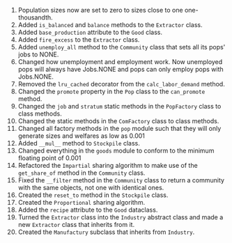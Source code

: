 1. Population sizes now are set to zero to sizes close to one one-thousandth.
2. Added `is_balanced` and `balance` methods to the `Extractor` class.
3. Added `base_production` attribute to the `Good` class.
4. Added `fire_excess` to the `Extractor` class.
5. Added `unemploy_all` method to the `Community` class that sets all its pops' jobs to NONE.
6. Changed how unemployment and employment work. Now unemployed pops will always have Jobs.NONE and pops can only employ pops with Jobs.NONE.
7. Removed the `lru_cached` decorator from the `calc_labor_demand` method.
8. Changed the `promote` property in the `Pop` class to the `can_promote` method.
9. Changed the `job` and `stratum` static methods in the `PopFactory` class to class methods.
10. Changed the static methods in the `ComFactory` class to class methods.
11. Changed all factory methods in the `pop` module such that they will only generate sizes and welfares as low as 0.001
12. Added `__mul__` method to `Stockpile` class.
13. Changed everything in the `goods` module to conform to the minimum floating point of 0.001
14. Refactored the `Impartial` sharing algorithm to make use of the `get_share_of` method in the `Community` class.
15. Fixed the `__filter` method in the `Community` class to return a community with the same objects, not one with identical ones.
16. Created the `reset_to` method in the `Stockpile` class.
17. Created the `Proportional` sharing algorithm.
18. Added the `recipe` attribute to the `Good` dataclass.
19. Turned the `Extractor` class into the `Industry` abstract class and made a new `Extractor` class that inherits from it.
20. Created the `Manufactury` subclass that inherits from `Industry`.